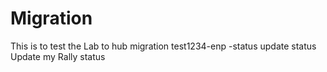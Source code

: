 # Migration
This is to test the Lab to hub migration
test1234-enp -status update
status
Update my Rally status 
